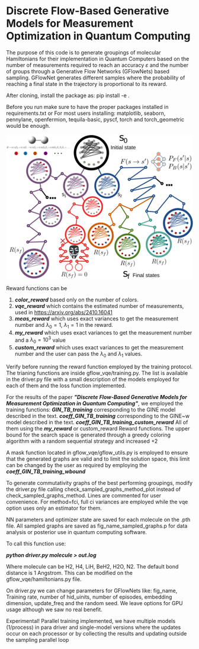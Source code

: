 # Discrete Flow-Based Generative Models for Measurement Optimization in Quantum Computing

The purpose of this code is to generate groupings of molecular Hamiltonians for their implementation in Quantum Computers based on the number of measurements required to reach an accuracy $\varepsilon$ and the number of groups through a Generative Flow Networks (GFlowNets) based sampling.
GFlowNet generates different samples where the probability of reaching a final state in the trajectory is proportional to its reward.

After cloning, install the package as:
pip install -e .

Before you run make sure to have the proper packages installed in requirements.txt 
or
For most users installing: matplotlib, seaborn, pennylane, openfermion, tequila-basic, pyscf, torch and torch_geometric would be enough.

![GFlowNet sampling protocol](GFlow.png)


Reward functions can be
1) ***color_reward*** based only on the number of colors.
2) ***vqe_reward*** which contains the estimated number of measurements, used in https://arxiv.org/abs/2410.16041
3) ***meas_reward*** which uses exact variances to get the measurement number and $\lambda_0=1$, $\lambda_1=1$ in the reward.
4) ***my_reward*** which uses exact variances to get the measurement number and a $\lambda_0=10^3$ value
5) ***custom_reward*** which uses exact variances to get the measurement number and the user can pass the $\lambda_0$ and $\lambda_1$ values.

Verify before running the reward function employed by the training protocol. The trianing functions are inside gflow_vqe/training.py. The list is available in the driver.py file with a small description of the models employed for each of them and the loss function implemented.

For the results of the paper ***"Discrete Flow-Based Generative Models for Measurement Optimization in Quantum Computing"***, we employed the training functions:
***GIN_TB_training*** corresponding to the GINE model described in the text.
***coeff_GIN_TB_training*** corresponding to the GINE~w model described in the text.
***coeff_GIN_TB_training_custom_reward***
All of them using the ***my_reward*** or custom_reward Reward functions. The upper bound for the search space is generated through a greedy coloring algorithm with a random sequential strategy and increased +2

A mask function located in gflow_vqe/gflow_utils.py is employed to ensure that the generated graphs are valid and to limit the solution space, this limit can be changed by the user as required by employing the ***coeff_GIN_TB_training_wbound*** 

To generate commutativity graphs of the best performing groupings, modify the driver.py file calling 
check_sampled_graphs_method_plot instead of check_sampled_graphs_method. Lines are commented for user convenience. For method=fci, full ci variances are employed while the vqe option uses only an estimator for them.

NN parameters and optimizer state are saved for each molecule on the .pth file.
All sampled graphs are saved as fig_name_sampled_graphs.p for data analysis or posterior use in quantum computing software.

To call this function use:

***python driver.py molecule > out.log***

Where molecule can be H2, H4, LiH, BeH2, H2O, N2. The default bond distance is 1 Angstrom. This can be modified on the gflow_vqe/hamiltonians.py file. 

On driver.py we can change parameters for GFlowNets like:
fig_name, Training rate, number of hid_uinits, number of episodes, embedding dimension, update_freq and the random seed. We leave options for GPU usage although we saw no real benefit. 

Experimental! Parallel training implemented, we have multiple models (1/process) in para driver and single-model versions where the updates occur on each processor or by collecting the results and updating outside the sampling parallel loop 
